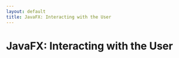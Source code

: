 ```yaml
---
layout: default
title: JavaFX: Interacting with the User
---
```


# JavaFX: Interacting with the User


